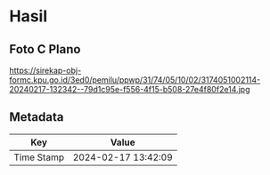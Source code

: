 # Hasil

## Foto C Plano

https://sirekap-obj-formc.kpu.go.id/3ed0/pemilu/ppwp/31/74/05/10/02/3174051002114-20240217-132342--79d1c95e-f556-4f15-b508-27e4f80f2e14.jpg


## Metadata

| Key        | Value               |
| ---------- | ------------------- |
| Time Stamp | 2024-02-17 13:42:09 |



